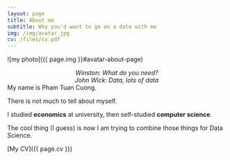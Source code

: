 ```yaml
---
layout: page
title: About me
subtitle: Why you'd want to go on a date with me
img: /img/avatar.jpg
cv: /files/cv.pdf
---
```

![my photo]({{ page.img }}#avatar-about-page)
<p style="text-align: center; margin: 0; font-style: italic">Winston: What do you need?</p>
<p style="text-align: center; margin: 0; font-style: italic">John Wick: Data, lots of data</p>
My name is Pham Tuan Cuong.

There is not much to tell about myself.

I studied **economics** at university, then self-studied **computer science**.

The cool thing (I guess) is now I am trying to combine those things for Data Science.

[My CV]({{ page.cv }})